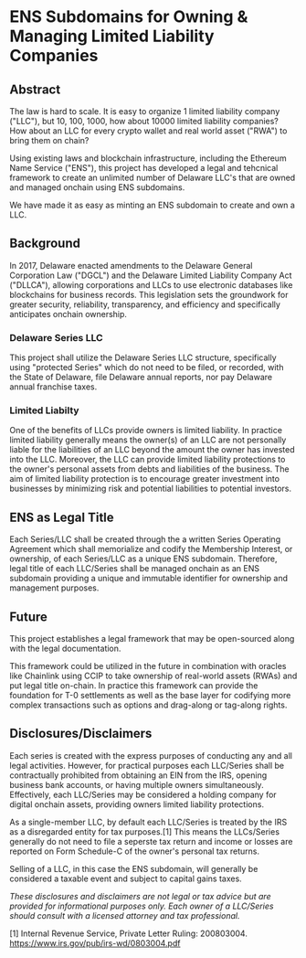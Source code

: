 
# ENS Subdomains for Owning & Managing Limited Liability Companies 

## Abstract

The law is hard to scale.  It is easy to organize 1 limited liability company ("LLC"), but 10, 100, 1000, how about 10000 limited liability companies?  How about an LLC for every crypto wallet and real world asset ("RWA") to bring them on chain?

Using existing laws and blockchain infrastructure, including the Ethereum Name Service ("ENS"), this project has developed a legal and tehcnical framework to create an unlimited number of Delaware LLC's that are owned and managed onchain using ENS subdomains.

We have made it as easy as minting an ENS subdomain to create and own a LLC.  

## Background

In 2017, Delaware enacted amendments to the Delaware General Corporation Law ("DGCL") and the Delaware Limited Liability Company Act ("DLLCA"), allowing corporations and LLCs to use electronic databases like blockchains for business records. This legislation sets the groundwork for greater security, reliability, transparency, and efficiency and specifically anticipates onchain ownership.  

### Delaware Series LLC

This project shall utilize the Delaware Series LLC structure, specifically using "protected Series" which do not need to be filed, or recorded, with the State of Delaware, file Delaware annual reports, nor pay Delaware annual franchise taxes.

### Limited Liabilty

One of the benefits of LLCs provide owners is limited liability.  In practice limited liability generally means the owner(s) of an LLC are not personally liable for the liabilities of an LLC beyond the amount the owner has invested into the LLC.  Moreover, the LLC can provide limited liability protections to the owner's personal assets from debts and liabilities of the business. The aim of limited liability protection is to encourage greater investment into businesses by minimizing risk and potential liabilities to potential investors.

## ENS as Legal Title

Each Series/LLC shall be created through the a written Series Operating Agreement which shall memorialize and codify the Membership Interest, or ownership, of each Series/LLC as a unique ENS subdomain.  Therefore, legal title of each LLC/Series shall be managed onchain as an ENS subdomain providing a unique and immutable identifier for ownership and management purposes.

## Future

This project establishes a legal framework that may be open-sourced along with the legal documentation. 

This framework could be utilized in the future in combination with oracles like Chainlink using CCIP to take ownership of real-world assets (RWAs) and put legal title on-chain.  In practice this framework can provide the foundation for T-0 settlements as well as the base layer for codifying more complex transactions such as options and drag-along or tag-along rights.

## Disclosures/Disclaimers

Each series is created with the express purposes of conducting any and all legal activities.  However, for practical purposes each LLC/Series shall be contractually prohibited from obtaining an EIN from the IRS, opening business bank accounts, or having multiple owners simultaneously. Effectively, each LLC/Series may be considered a holding company for digital onchain assets, providing owners limited liability protections.

As a single-member LLC, by default each LLC/Series is treated by the IRS as a disregarded entity for tax purposes.[1] This means the LLCs/Series generally do not need to file a seperste tax return and income or losses are reported on Form Schedule-C of the owner's personal tax returns.

Selling of a LLC, in this case the ENS subdomain, will generally be considered a taxable event and subject to capital gains taxes.

*These disclosures and disclaimers are not legal or tax advice but are provided for informational purposes only. Each owner of a LLC/Series should consult with a licensed attorney and tax professional.*

[1] Internal Revenue Service, Private Letter Ruling: 200803004. https://www.irs.gov/pub/irs-wd/0803004.pdf
